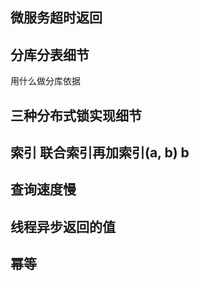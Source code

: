 ## 微服务超时返回



## 分库分表细节

用什么做分库依据



## 三种分布式锁实现细节



## 索引 联合索引再加索引(a, b) b



## 查询速度慢



## 线程异步返回的值



## 幂等



 



